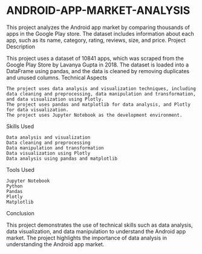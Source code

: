 # ANDROID-APP-MARKET-ANALYSIS

This project analyzes the Android app market by comparing thousands of apps in the Google Play store. The dataset includes information about each app, such as its name, category, rating, reviews, size, and price.
Project Description

This project uses a dataset of 10841 apps, which was scraped from the Google Play Store by Lavanya Gupta in 2018. The dataset is loaded into a DataFrame using pandas, and the data is cleaned by removing duplicates and unused columns.
Technical Aspects

    The project uses data analysis and visualization techniques, including data cleaning and preprocessing, data manipulation and transformation, and data visualization using Plotly.
    The project uses pandas and matplotlib for data analysis, and Plotly for data visualization.
    The project uses Jupyter Notebook as the development environment.

Skills Used

    Data analysis and visualization
    Data cleaning and preprocessing
    Data manipulation and transformation
    Data visualization using Plotly
    Data analysis using pandas and matplotlib

Tools Used

    Jupyter Notebook
    Python
    Pandas
    Plotly
    Matplotlib

Conclusion

This project demonstrates the use of technical skills such as data analysis, data visualization, and data manipulation to understand the Android app market. The project highlights the importance of data analysis in understanding the Android app market.
